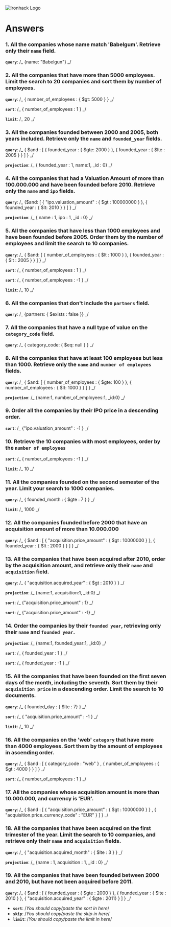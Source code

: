 ![Ironhack Logo](https://i.imgur.com/1QgrNNw.png)

# Answers

### 1. All the companies whose name match 'Babelgum'. Retrieve only their `name` field.

**`query`**: /_ {name: "Babelgun"} _/

### 2. All the companies that have more than 5000 employees. Limit the search to 20 companies and sort them by **number of employees**.

**`query`**: /_ { number_of_employees : { $gt: 5000 } } _/

**`sort`**: /_ { number_of_employees : 1 } _/

**`limit`**: /_ 20 _/

### 3. All the companies founded between 2000 and 2005, both years included. Retrieve only the `name` and `founded_year` fields.

**`query`**: /_ { $and : [ { founded_year : { $gte: 2000 } }, { founded_year : { $lte : 2005 } } ] } _/

**`projection`**: /_ { founded_year : 1, name:1, _id : 0} _/

### 4. All the companies that had a Valuation Amount of more than 100.000.000 and have been founded before 2010. Retrieve only the `name` and `ipo` fields.

**`query`**: /_ {$and: [ { "ipo.valuation_amount" : { $gt : 100000000 } }, { founded_year : { $lt: 2010 } } ] } _/

**`projection`**: /_ { name : 1, ipo : 1, _id : 0} _/


### 5. All the companies that have less than 1000 employees and have been founded before 2005. Order them by the number of employees and limit the search to 10 companies.

**`query`**: /_ { $and: [ { number_of_employees : { $lt : 1000 } }, { founded_year : { $lt : 2005 } } ] } _/

**`sort`**: /_ { number_of_employees : 1 } _/
<!-- ascending order -->

**`sort`**: /_ { number_of_employees : -1 } _/
<!-- descending order -->

**`limit`**: /_ 10 _/

### 6. All the companies that don't include the `partners` field.

**`query`**: /_ {partners: { $exists : false }} _/

### 7. All the companies that have a null type of value on the `category_code` field.

**`query`**: /_ { category_code: { $eq: null } } _/

### 8. All the companies that have at least 100 employees but less than 1000. Retrieve only the `name` and `number of employees` fields.

**`query`**: /_ { $and: [ { number_of_employees : { $gte: 100 } }, { number_of_employees : { $lt: 1000 } } ] } _/

**`projection`**: /_ {name:1, number_of_employees:1, _id:0} _/

### 9. Order all the companies by their IPO price in a descending order.

**`sort`**: /_ {"ipo.valuation_amount" : -1 } _/

### 10. Retrieve the 10 companies with most employees, order by the `number of employees`

**`sort`**: /_ { number_of_employees : -1 } _/

**`limit`**: /_ 10 _/

### 11. All the companies founded on the second semester of the year. Limit your search to 1000 companies.

**`query`**: /_ { founded_month : { $gte : 7 } } _/

**`limit`**: /_ 1000 _/

### 12. All the companies founded before 2000 that have an acquisition amount of more than 10.000.000

**`query`**: /_ { $and : [ { "acquisition.price_amount" : { $gt : 10000000 } }, { founded_year : { $lt : 2000 } } ] } _/

### 13. All the companies that have been acquired after 2010, order by the acquisition amount, and retrieve only their `name` and `acquisition` field.

**`query`**: /_ { "acquisition.acquired_year" : { $gt : 2010 } } _/

**`projection`**: /_ {name:1, acquisition:1, _id:0} _/

**`sort`**: /_ {"acquisition.price_amount" : 1} _/
<!-- ascending order -->

**`sort`**: /_ {"acquisition.price_amount" : -1} _/
<!-- descending order -->

### 14. Order the companies by their `founded year`, retrieving only their `name` and `founded year`.

**`projection`**: /_ {name:1, founded_year:1, _id:0} _/

**`sort`**: /_ { founded_year : 1 } _/
<!-- ascending order -->

**`sort`**: /_ { founded_year : -1 } _/
<!-- descending order -->

### 15. All the companies that have been founded on the first seven days of the month, including the seventh. Sort them by their `acquisition price` in a descending order. Limit the search to 10 documents.

**`query`**: /_ { founded_day : { $lte : 7} } _/

**`sort`**: /_ { "acquisition.price_amount" : -1 } _/

**`limit`**: /_ 10 _/

### 16. All the companies on the 'web' `category` that have more than 4000 employees. Sort them by the amount of employees in ascending order.

**`query`**: /_ { $and : [ { category_code : "web" } , { number_of_employees : { $gt : 4000 } } ] } _/

**`sort`**: /_ { number_of_employees : 1 } _/

### 17. All the companies whose acquisition amount is more than 10.000.000, and currency is 'EUR'.

**`query`**: /_ { $and : [ { "acquisition.price_amount" : { $gt :  10000000 } } , { "acquisition.price_currency_code" : "EUR" } ] } _/

### 18. All the companies that have been acquired on the first trimester of the year. Limit the search to 10 companies, and retrieve only their `name` and `acquisition` fields.

**`query`**: /_ { "acquisition.acquired_month" : { $lte : 3 } } _/

**`projection`**: /_ {name : 1, acquisition : 1, _id : 0} _/

### 19. All the companies that have been founded between 2000 and 2010, but have not been acquired before 2011.

**`query`**: /_ { $and : [ { founded_year : { $gte : 2000 } }, { founded_year : { $lte : 2010 } }, { "acquisition.acquired_year" : { $gte : 2011} } ] } _/

<!--both years, 2000 and 2010, included-->


- **`sort`**: /_You should copy/paste the sort in here_/
- **`skip`**: /_You should copy/paste the skip in here_/
- **`limit`**: /_You should copy/paste the limit in here_/